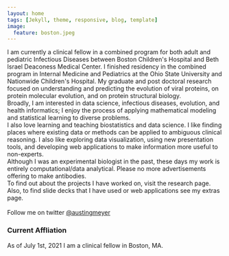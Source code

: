 ```yaml
---
layout: home
tags: [Jekyll, theme, responsive, blog, template]
image:
  feature: boston.jpeg
---
```


I am currently a clinical fellow in a combined program for both adult and pediatric Infectious Diseases between Boston Children's Hospital and Beth Israel Deaconess Medical Center. I finished residency in the combined program in Internal Medicine and Pediatrics at the Ohio State University and Nationwide Children's Hospital. My graduate and post doctoral research focused on understanding and predicting the evolution of viral proteins, on protein molecular evolution, and on protein structural biology. 
<br>
Broadly, I am interested in data science, infectious diseases, evolution, and health informatics; I enjoy the process of applying mathematical modeling and statistical learning to diverse problems. 
<br>
I also love learning and teaching biostatistics and data science. I like finding places where existing data or methods can be applied to ambiguous clinical reasoning. I also like exploring data visualization, using new presentation tools, and developing web applications to make information more useful to non-experts.
<br>
Although I was an experimental biologist in the past, these days my work is entirely computational/data analytical. Please no more advertisements offering to make antibodies.
<br>
To find out about the projects I have worked on, visit the research page. Also, to find slide decks that I have used or web applications see my extras page.
<br>  
Follow me on twitter <a href="https://twitter.com/austingmeyer">@austingmeyer</a>

### Current Affliation
As of July 1st, 2021 I am a clinical fellow in Boston, MA.
